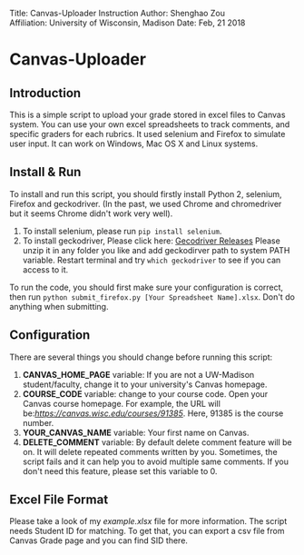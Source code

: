 Title:       Canvas-Uploader Instruction
Author:      Shenghao Zou  
Affiliation: University of Wisconsin, Madison 
Date:        Feb, 21 2018

# Canvas-Uploader
## Introduction
This is a simple script to upload your grade stored in excel files to Canvas system. You can use your own excel spreadsheets to track comments, and specific graders for each rubrics. It used selenium and Firefox to simulate user input. It can work on Windows, Mac OS X and Linux systems.

## Install & Run
To install and run this script, you should firstly install Python 2, selenium, Firefox and geckodriver. (In the past, we used Chrome and chromedriver but it seems Chrome didn't work very well).
1. To install selenium, please run `pip install selenium`.
2. To install geckodriver, Please click here: [Gecodriver Releases](https://github.com/mozilla/geckodriver/releases) Please unzip it in any folder you like and add geckodirver path to system PATH variable. Restart terminal and try `which geckodriver` to see if you can access to it.

To run the code, you should first make sure your configuration is correct, then run `python submit_firefox.py [Your Spreadsheet Name].xlsx`. Don't do anything when submitting.

## Configuration
There are several things you should change before running this script:
1. **CANVAS_HOME_PAGE** variable: If you are not a UW-Madison student/faculty, change it to your university's Canvas homepage.
2. **COURSE_CODE** variable: change to your course code. Open your Canvas course homepage. For example, the URL will be:*https://canvas.wisc.edu/courses/91385*. Here, 91385 is the course number.
3. **YOUR_CANVAS_NAME** variable: Your first name on Canvas.
4. **DELETE_COMMENT** variable: By default delete comment feature will be on. It will delete repeated comments written by you. Sometimes, the script fails and it can help you to avoid multiple same comments. If you don't need this feature, please set this variable to 0.

## Excel File Format
Please take a look of my *example.xlsx* file for more information. The script needs Student ID for matching. To get that, you can export a csv file from Canvas Grade page and you can find SID there.
